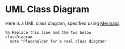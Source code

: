 # UML Class Diagram

Here is a UML class diagram, specified using [Mermaid][mer].

```mermaid
%% Replace this line and the two below
classDiagram
  note "Placeholder for a real class diagram"
```


[mer]: https://mermaid.js.org/
